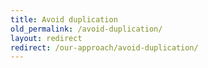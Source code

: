 ```yaml
---
title: Avoid duplication
old_permalink: /avoid-duplication/
layout: redirect
redirect: /our-approach/avoid-duplication/
---
```

